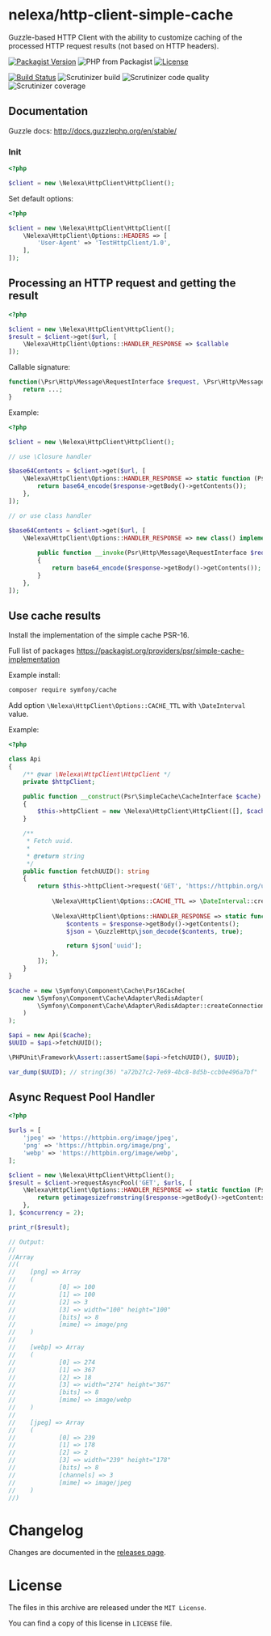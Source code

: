 # nelexa/http-client-simple-cache

Guzzle-based HTTP Client with the ability to customize caching of the processed HTTP request results (not based on HTTP headers).

[![Packagist Version](https://img.shields.io/packagist/v/nelexa/http-client-simple-cache.svg?style=popout)](https://packagist.org/packages/nelexa/http-client-simple-cache)
![PHP from Packagist](https://img.shields.io/packagist/php-v/nelexa/http-client-simple-cache.svg?style=popout&color=yellowgreen)
[![License](https://img.shields.io/packagist/l/nelexa/http-client-simple-cache.svg?style=popout&color=01f176)](https://packagist.org/packages/nelexa/http-client-simple-cache)

[![Build Status](https://github.com/Ne-Lexa/http-client-simple-cache/workflows/build/badge.svg)](https://github.com/Ne-Lexa/http-client-simple-cache/actions)
![Scrutinizer build](https://img.shields.io/scrutinizer/build/g/Ne-Lexa/http-client-simple-cache/master.svg?label=Scrutinizer&style=popout)
![Scrutinizer code quality](https://img.shields.io/scrutinizer/quality/g/Ne-Lexa/http-client-simple-cache/master.svg?style=popout)
![Scrutinizer coverage](https://img.shields.io/scrutinizer/coverage/g/Ne-Lexa/http-client-simple-cache/master.svg?style=popout)


## Documentation
Guzzle docs: http://docs.guzzlephp.org/en/stable/

### Init
```php
<?php

$client = new \Nelexa\HttpClient\HttpClient();
```
Set default options:
```php
<?php

$client = new \Nelexa\HttpClient\HttpClient([
    \Nelexa\HttpClient\Options::HEADERS => [
        'User-Agent' => 'TestHttpClient/1.0',
    ],
]);
```

## Processing an HTTP request and getting the result
```php
<?php

$client = new \Nelexa\HttpClient\HttpClient();
$result = $client->get($url, [
    \Nelexa\HttpClient\Options::HANDLER_RESPONSE => $callable
]);
```
Callable signature:
```php
function(\Psr\Http\Message\RequestInterface $request, \Psr\Http\Message\ResponseInterface $response){
    return ...;
}
```
Example:
```php
<?php

$client = new \Nelexa\HttpClient\HttpClient();

// use \Closure handler

$base64Contents = $client->get($url, [
    \Nelexa\HttpClient\Options::HANDLER_RESPONSE => static function (Psr\Http\Message\RequestInterface $request, Psr\Http\Message\ResponseInterface $response) {
        return base64_encode($response->getBody()->getContents());
    },
]);

// or use class handler

$base64Contents = $client->get($url, [
    \Nelexa\HttpClient\Options::HANDLER_RESPONSE => new class() implements \Nelexa\HttpClient\ResponseHandlerInterface {
    
        public function __invoke(Psr\Http\Message\RequestInterface $request, Psr\Http\Message\ResponseInterface $response)
        {
            return base64_encode($response->getBody()->getContents());
        }
    },
]);
```

## Use cache results
Install the implementation of the simple cache PSR-16. 

Full list of packages https://packagist.org/providers/psr/simple-cache-implementation

Example install:
```bash
composer require symfony/cache
```

Add option `\Nelexa\HttpClient\Options::CACHE_TTL` with `\DateInterval` value.

Example:
```php
<?php

class Api
{
    /** @var \Nelexa\HttpClient\HttpClient */
    private $httpClient;

    public function __construct(Psr\SimpleCache\CacheInterface $cache)
    {
        $this->httpClient = new \Nelexa\HttpClient\HttpClient([], $cache);
    }

    /**
     * Fetch uuid.
     *
     * @return string
     */
    public function fetchUUID(): string
    {
        return $this->httpClient->request('GET', 'https://httpbin.org/uuid', [
            
            \Nelexa\HttpClient\Options::CACHE_TTL => \DateInterval::createFromDateString('1 min'), // required TTL
            
            \Nelexa\HttpClient\Options::HANDLER_RESPONSE => static function (Psr\Http\Message\RequestInterface $request, Psr\Http\Message\ResponseInterface $response) {
                $contents = $response->getBody()->getContents();
                $json = \GuzzleHttp\json_decode($contents, true);

                return $json['uuid'];
            },
        ]);
    }
}

$cache = new \Symfony\Component\Cache\Psr16Cache(
    new \Symfony\Component\Cache\Adapter\RedisAdapter(
        \Symfony\Component\Cache\Adapter\RedisAdapter::createConnection('redis://localhost')
    )
);

$api = new Api($cache);
$UUID = $api->fetchUUID();

\PHPUnit\Framework\Assert::assertSame($api->fetchUUID(), $UUID);

var_dump($UUID); // string(36) "a72b27c2-7e69-4bc8-8d5b-ccb0e496a7bf"
```

## Async Request Pool Handler
```php
<?php

$urls = [
    'jpeg' => 'https://httpbin.org/image/jpeg',
    'png' => 'https://httpbin.org/image/png',
    'webp' => 'https://httpbin.org/image/webp',
];

$client = new \Nelexa\HttpClient\HttpClient();
$result = $client->requestAsyncPool('GET', $urls, [
    \Nelexa\HttpClient\Options::HANDLER_RESPONSE => static function (Psr\Http\Message\RequestInterface $request, Psr\Http\Message\ResponseInterface $response) {
        return getimagesizefromstring($response->getBody()->getContents());
    },
], $concurrency = 2);

print_r($result);

// Output:
//
//Array
//(
//    [png] => Array
//    (
//            [0] => 100
//            [1] => 100
//            [2] => 3
//            [3] => width="100" height="100"
//            [bits] => 8
//            [mime] => image/png
//    )
//
//    [webp] => Array
//    (
//            [0] => 274
//            [1] => 367
//            [2] => 18
//            [3] => width="274" height="367"
//            [bits] => 8
//            [mime] => image/webp
//    )
//
//    [jpeg] => Array
//    (
//            [0] => 239
//            [1] => 178
//            [2] => 2
//            [3] => width="239" height="178"
//            [bits] => 8
//            [channels] => 3
//            [mime] => image/jpeg
//    )
//)
```

# Changelog

Changes are documented in the [releases page](https://github.com/Ne-Lexa/http-client-simple-cache/releases).

# License

The files in this archive are released under the `MIT License`.
 
You can find a copy of this license in `LICENSE` file.
